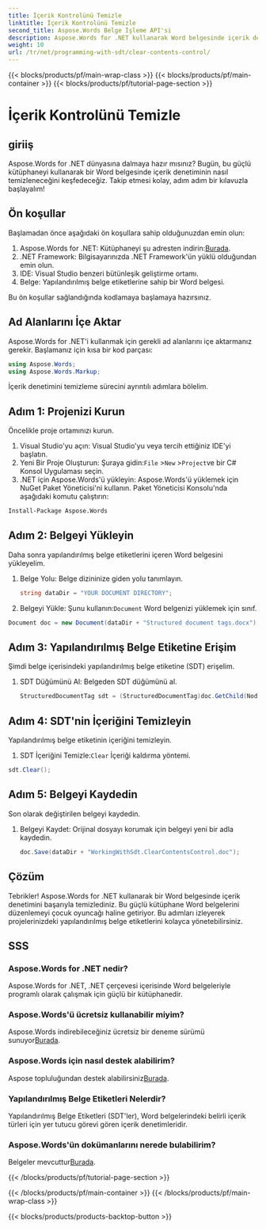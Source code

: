 ```yaml
---
title: İçerik Kontrolünü Temizle
linktitle: İçerik Kontrolünü Temizle
second_title: Aspose.Words Belge İşleme API'si
description: Aspose.Words for .NET kullanarak Word belgesinde içerik denetimini nasıl temizleyeceğinizi adım adım anlatan kılavuzumuzla öğrenin.
weight: 10
url: /tr/net/programming-with-sdt/clear-contents-control/
---
```


{{< blocks/products/pf/main-wrap-class >}}
{{< blocks/products/pf/main-container >}}
{{< blocks/products/pf/tutorial-page-section >}}

# İçerik Kontrolünü Temizle

## giriiş

Aspose.Words for .NET dünyasına dalmaya hazır mısınız? Bugün, bu güçlü kütüphaneyi kullanarak bir Word belgesinde içerik denetiminin nasıl temizleneceğini keşfedeceğiz. Takip etmesi kolay, adım adım bir kılavuzla başlayalım!

## Ön koşullar

Başlamadan önce aşağıdaki ön koşullara sahip olduğunuzdan emin olun:

1.  Aspose.Words for .NET: Kütüphaneyi şu adresten indirin:[Burada](https://releases.aspose.com/words/net/).
2. .NET Framework: Bilgisayarınızda .NET Framework'ün yüklü olduğundan emin olun.
3. IDE: Visual Studio benzeri bütünleşik geliştirme ortamı.
4. Belge: Yapılandırılmış belge etiketlerine sahip bir Word belgesi.

Bu ön koşullar sağlandığında kodlamaya başlamaya hazırsınız.

## Ad Alanlarını İçe Aktar

Aspose.Words for .NET'i kullanmak için gerekli ad alanlarını içe aktarmanız gerekir. Başlamanız için kısa bir kod parçası:

```csharp
using Aspose.Words;
using Aspose.Words.Markup;
```

İçerik denetimini temizleme sürecini ayrıntılı adımlara bölelim.

## Adım 1: Projenizi Kurun

Öncelikle proje ortamınızı kurun.

1. Visual Studio'yu açın: Visual Studio'yu veya tercih ettiğiniz IDE'yi başlatın.
2.  Yeni Bir Proje Oluşturun: Şuraya gidin:`File` >`New` >`Project`ve bir C# Konsol Uygulaması seçin.
3. .NET için Aspose.Words'ü yükleyin: Aspose.Words'ü yüklemek için NuGet Paket Yöneticisi'ni kullanın. Paket Yöneticisi Konsolu'nda aşağıdaki komutu çalıştırın:
```sh
Install-Package Aspose.Words
```

## Adım 2: Belgeyi Yükleyin

Daha sonra yapılandırılmış belge etiketlerini içeren Word belgesini yükleyelim.

1. Belge Yolu: Belge dizininize giden yolu tanımlayın.
   ```csharp
   string dataDir = "YOUR DOCUMENT DIRECTORY";
   ```
2.  Belgeyi Yükle: Şunu kullanın:`Document` Word belgenizi yüklemek için sınıf.
   ```csharp
   Document doc = new Document(dataDir + "Structured document tags.docx");
   ```

## Adım 3: Yapılandırılmış Belge Etiketine Erişim

Şimdi belge içerisindeki yapılandırılmış belge etiketine (SDT) erişelim.

1. SDT Düğümünü Al: Belgeden SDT düğümünü al.
   ```csharp
   StructuredDocumentTag sdt = (StructuredDocumentTag)doc.GetChild(NodeType.StructuredDocumentTag, 0, true);
   ```

## Adım 4: SDT'nin İçeriğini Temizleyin

Yapılandırılmış belge etiketinin içeriğini temizleyin.

1.  SDT İçeriğini Temizle:`Clear` İçeriği kaldırma yöntemi.
   ```csharp
   sdt.Clear();
   ```

## Adım 5: Belgeyi Kaydedin

Son olarak değiştirilen belgeyi kaydedin.

1. Belgeyi Kaydet: Orijinal dosyayı korumak için belgeyi yeni bir adla kaydedin.
   ```csharp
   doc.Save(dataDir + "WorkingWithSdt.ClearContentsControl.doc");
   ```

## Çözüm

Tebrikler! Aspose.Words for .NET kullanarak bir Word belgesinde içerik denetimini başarıyla temizlediniz. Bu güçlü kütüphane Word belgelerini düzenlemeyi çocuk oyuncağı haline getiriyor. Bu adımları izleyerek projelerinizdeki yapılandırılmış belge etiketlerini kolayca yönetebilirsiniz.

## SSS

### Aspose.Words for .NET nedir?

Aspose.Words for .NET, .NET çerçevesi içerisinde Word belgeleriyle programlı olarak çalışmak için güçlü bir kütüphanedir.

### Aspose.Words'ü ücretsiz kullanabilir miyim?

 Aspose.Words indirebileceğiniz ücretsiz bir deneme sürümü sunuyor[Burada](https://releases.aspose.com/).

### Aspose.Words için nasıl destek alabilirim?

 Aspose topluluğundan destek alabilirsiniz[Burada](https://forum.aspose.com/c/words/8).

### Yapılandırılmış Belge Etiketleri Nelerdir?

Yapılandırılmış Belge Etiketleri (SDT'ler), Word belgelerindeki belirli içerik türleri için yer tutucu görevi gören içerik denetimleridir.

### Aspose.Words'ün dokümanlarını nerede bulabilirim?

 Belgeler mevcuttur[Burada](https://reference.aspose.com/words/net/).

{{< /blocks/products/pf/tutorial-page-section >}}

{{< /blocks/products/pf/main-container >}}
{{< /blocks/products/pf/main-wrap-class >}}

{{< blocks/products/products-backtop-button >}}
